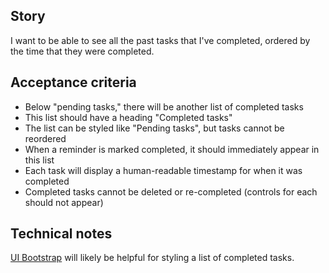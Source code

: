 ## Story
I want to be able to see all the past tasks that I've completed,
ordered by the time that they were completed.

## Acceptance criteria
- Below "pending tasks," there will be another list of completed tasks
- This list should have a heading "Completed tasks"
- The list can be styled like "Pending tasks", but tasks cannot be reordered
- When a reminder is marked completed, it should immediately appear in this list
- Each task will display a human-readable timestamp for when it was completed
- Completed tasks cannot be deleted or re-completed (controls for each should not appear)

## Technical notes
[UI Bootstrap][ui-bootstrap] will likely be helpful for styling a list of
completed tasks.

[ui-bootstrap]: https://angular-ui.github.io/bootstrap/
